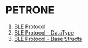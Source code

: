 # PETRONE


1. [BLE Protocol](ble_protocol.md)
2. [BLE Protocol - DataType](ble_protocol_datatype.md)
3. [BLE Protocol - Base Structs](ble_protocol_base_structs.md)
 
